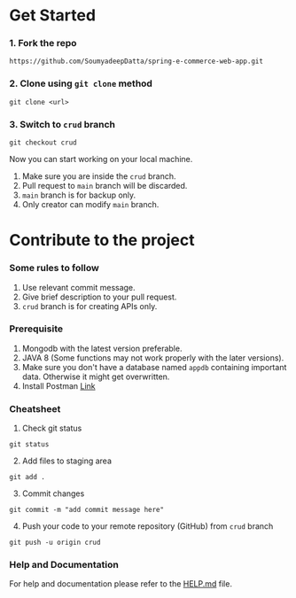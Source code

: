 # Get Started
### 1. Fork the repo 
```
https://github.com/SoumyadeepDatta/spring-e-commerce-web-app.git
```
### 2. Clone using `git clone` method
```
git clone <url>
```
### 3. Switch to `crud` branch
```
git checkout crud
```
Now you can start working on your local machine.
1. Make sure you are inside the `crud` branch. 
2. Pull request to `main` branch will be discarded. 
3. `main` branch is for backup only.
4. Only creator can modify `main` branch.
# Contribute to the project
### Some rules to follow
1. Use relevant commit message.
2. Give brief description to your pull request.
3. `crud` branch is for creating APIs only.
### Prerequisite
1. Mongodb with the latest version preferable.
2. JAVA 8 (Some functions may not work properly with the later versions).
3. Make sure you don't have a database named `appdb` containing important data. Otherwise it might get overwritten.
4. Install Postman <a href="https://www.postman.com/">Link</a>
### Cheatsheet
1. Check git status
```
git status
```
2. Add files to staging area
```
git add .
```
3. Commit changes
```
git commit -m "add commit message here"
```
4. Push your code to your remote repository (GitHub) from `crud` branch
```
git push -u origin crud
```
### Help and Documentation
For help and documentation please refer to the <a href="https://github.com/SoumyadeepDatta/spring-e-commerce-web-app/blob/main/HELP.md">HELP.md</a> file.

